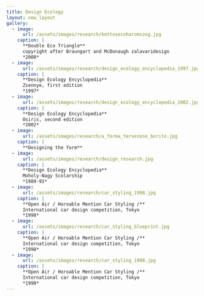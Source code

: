 ```yaml
---
title: Design Ecology
layout: new_layout
gallery:
  - image:
      url: /assets/images/research/kettosecoharomszog.jpg
    caption: |
      **Double Eco Triangle**
      copyright after Braungart and McDonaugh zalavaridesign
      *2008*
  - image:
      url: /assets/images/research/design_ecology_encyclopedia_1997.jpg
    caption: |
      **Design Ecology Encyclopedia**
      Zsennye, first edition
      *1997*
  - image:
      url: /assets/images/research/design_ecology_encyclopedia_2002.jpg
    caption: |
      **Design Ecology Encyclopedia**
      Osiris, second edition
      *2002*
  - image:
      url: /assets/images/research/a_forma_tervezese_borito.jpg
    caption: |
      **Designing the form**
  - image:
      url: /assets/images/research/design_research.jpg
    caption: |
      **Design Ecology Encyclopedia**
      Moholy-Nagy Scolarship
      *1989-91*
  - image:
      url: /assets/images/research/car_styling_1998.jpg
    caption: |
      **Open Air / Horoable Mention Car Styling /**
      International car design competition, Tokyo
      *1998*
  - image:
      url: /assets/images/research/car_styling_blueprint.jpg
    caption: |
      **Open Air / Horoable Mention Car Styling /**
      International car design competition, Tokyo
      *1998*
  - image:
      url: /assets/images/research/car_styling_1998.jpg
    caption: |
      **Open Air / Horoable Mention Car Styling /**
      International car design competition, Tokyo
      *1998*
---
```


